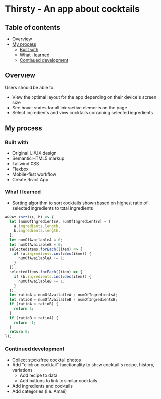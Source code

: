 # Thirsty - An app about cocktails

## Table of contents

- [Overview](#overview)
- [My process](#my-process)
  - [Built with](#built-with)
  - [What I learned](#what-i-learned)
  - [Continued development](#continued-development)

## Overview

Users should be able to:

- View the optimal layout for the app depending on their device's screen size
- See hover states for all interactive elements on the page
- Select ingredients and view cocktails containing selected ingredients

## My process

### Built with

- Original UI/UX design
- Semantic HTML5 markup
- Tailwind CSS
- Flexbox
- Mobile-first workflow
- Create React App

### What I learned

- Sorting algorithm to sort cocktails shown based on highest ratio of selected ingredients to total ingredients

```js
ARRAY.sort((a, b) => {
  let [numOfIngredientsA, numOfIngredientsB] = [
    a.ingredients.length,
    b.ingredients.length,
  ];
  let numOfAvailableA = 0;
  let numOfAvailableB = 0;
  selectedItems.forEach((item) => {
    if (a.ingredients.includes(item)) {
      numOfAvailableA += 1;
    }
  });
  selectedItems.forEach((item) => {
    if (b.ingredients.includes(item)) {
      numOfAvailableB += 1;
    }
  });
  let ratioA = numOfAvailableA / numOfIngredientsA;
  let ratioB = numOfAvailableB / numOfIngredientsB;
  if (ratioA < ratioB) {
    return 1;
  }
  if (ratioB < ratioA) {
    return -1;
  }
  return 0;
});
```

### Continued development

- Collect stock/free cocktail photos
- Add "click on cocktail" functionality to show cocktail's recipe, history, variations
  - Add recipe to data
  - Add buttons to link to similar cocktails
- Add ingredients and cocktails
- Add categories (i.e. Amari)
